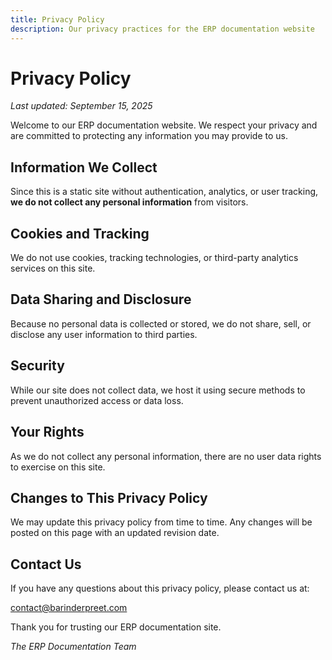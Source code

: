 ```yaml
---
title: Privacy Policy
description: Our privacy practices for the ERP documentation website
---
```


# Privacy Policy

_Last updated: September 15, 2025_

Welcome to our ERP documentation website. We respect your privacy and are committed to protecting any information you may provide to us.

## Information We Collect

Since this is a static site without authentication, analytics, or user tracking, **we do not collect any personal information** from visitors.

## Cookies and Tracking

We do not use cookies, tracking technologies, or third-party analytics services on this site.

## Data Sharing and Disclosure

Because no personal data is collected or stored, we do not share, sell, or disclose any user information to third parties.

## Security

While our site does not collect data, we host it using secure methods to prevent unauthorized access or data loss.

## Your Rights

As we do not collect any personal information, there are no user data rights to exercise on this site.

## Changes to This Privacy Policy

We may update this privacy policy from time to time. Any changes will be posted on this page with an updated revision date.

## Contact Us

If you have any questions about this privacy policy, please contact us at:

contact@barinderpreet.com

Thank you for trusting our ERP documentation site.

*The ERP Documentation Team*
